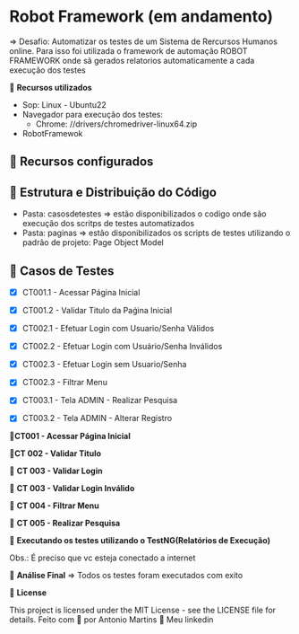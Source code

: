 # Robot Framework (em andamento)

=> Desafio: Automatizar os testes de um Sistema de Rercursos Humanos online. Para isso foi utilizada o framework de automação ROBOT FRAMEWORK onde sã gerados relatorios automaticamente a cada execução dos testes

🚀 **Recursos utilizados**
- Sop: Linux - Ubuntu22
- Navegador para execução dos testes:
    - Chrome: //drivers/chromedriver-linux64.zip
- RobotFramewok

## 🔖 Recursos configurados

## 🔖 Estrutura e Distribuição do Código
- Pasta: casosdetestes => estão disponibilizados o codigo onde são execução dos scritps de testes automatizados
- Pasta: paginas => estão disponibilizados os scripts de testes utilizando o padrão de projeto: Page Object Model

## 🔖 Casos de Testes
- [X] CT001.1 - Acessar Página Inicial
- [X] CT001.2 - Validar Titulo da Paǵina Inicial
- [X] CT002.1 - Efetuar Login com Usuario/Senha Válidos
- [X] CT002.2 - Efetuar Login com Usuário/Senha Inválidos
- [X] CT002.3 - Efetuar Login sem Usuario/Senha 
- [X] CT002.3 - Filtrar Menu
- [X] CT003.1 - Tela ADMIN - Realizar Pesquisa
- [X] CT003.2 - Tela ADMIN - Alterar Registro



🚀**CT001 - Acessar Página Inicial**


🚀**CT 002 - Validar Titulo**


🚀 **CT 003 - Validar Login**


🚀 **CT 003 - Validar Login Inválido**


🚀 **CT 004 - Filtrar Menu**


🚀 **CT 005 - Realizar Pesquisa**





🚀 **Executando os testes utilizando o TestNG(Relatórios de Execução)**


Obs.: É preciso que vc esteja conectado a internet

🚀 **Análise Final**
=> Todos os testes foram executados com exito

📝 **License**

This project is licensed under the MIT License - see the LICENSE file for details.
Feito com 💜  por Antonio Martins 👋   Meu linkedin


